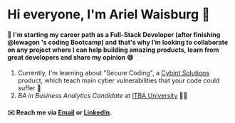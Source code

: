 # Hi everyone, I'm Ariel Waisburg 🕺

#### 🔭 I'm starting my career path as a Full-Stack Developer (after finishing @lewagon 's coding Bootcamp) and that's why I’m looking to collaborate on any project where I can help building amazing products, learn from great developers and share my opinion 😄


1. Currently, I'm learning about "Secure Coding", a [Cybint Solutions](https://www.cybintsolutions.com/) product, which teach main cyber vulnerabilities that your code could suffer 🤟
2. *BA in Business Analytics Candidate* at [ITBA University](https://www.itba.edu.ar/undergraduate/b-a-in-business-and-social-analytics/?lang=en) 👨‍🎓 


#### ✉️ Reach me via [Email](mailto:arielwaisburg@gmail.com) or [LinkedIn](https://www.linkedin.com/in/ariel-waisburg-developer/).
